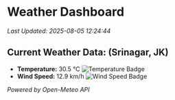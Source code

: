 
# Weather Dashboard

_Last Updated: 2025-08-05 12:24:44_

## Current Weather Data: (Srinagar, JK)
- **Temperature:** 30.5 °C ![Temperature Badge](https://img.shields.io/badge/Temperature-High%20Temp-orange)
- **Wind Speed:** 12.9 km/h ![Wind Speed Badge](https://img.shields.io/badge/Wind%20Speed-Light%20Wind-blue)

*Powered by Open-Meteo API*
